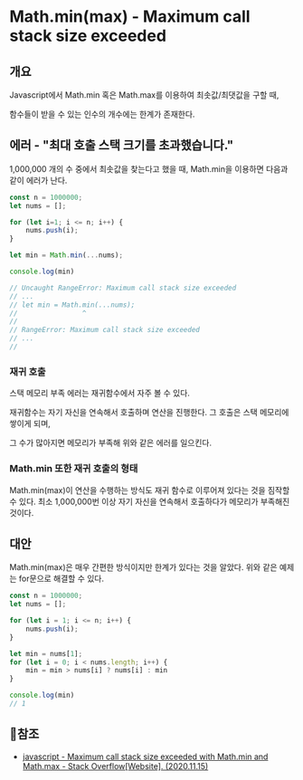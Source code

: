 # Math.min(max) - Maximum call stack size exceeded

## 개요

Javascript에서 Math.min 혹은 Math.max를 이용하여 최솟값/최댓값을 구할 때, 

함수들이 받을 수 있는 인수의 개수에는 한계가 존재한다.



## 에러 - "최대 호출 스택 크기를 초과했습니다."

1,000,000 개의 수 중에서 최솟값을 찾는다고 했을 때, Math.min을 이용하면 다음과 같이 에러가 난다.

```javascript
const n = 1000000;
let nums = [];

for (let i=1; i <= n; i++) {
    nums.push(i);
}

let min = Math.min(...nums);

console.log(min)

// Uncaught RangeError: Maximum call stack size exceeded
// ... 
// let min = Math.min(...nums);
//                ^
// 
// RangeError: Maximum call stack size exceeded
// ...
//
```



### 재귀 호출

스택 메모리 부족 에러는 재귀함수에서 자주 볼 수 있다.

재귀함수는 자기 자신을 연속해서 호출하며 연산을 진행한다. 그 호출은 스택 메모리에 쌓이게 되며,

그 수가 많아지면 메모리가 부족해 위와 같은 에러를 일으킨다.



### Math.min 또한 재귀 호출의 형태

Math.min(max)이 연산을 수행하는 방식도 재귀 함수로 이루어져 있다는 것을 짐작할 수 있다. 최소 1,000,000번 이상 자기 자신을 연속해서 호출하다가 메모리가 부족해진 것이다.



## 대안 

Math.min(max)은 매우 간편한 방식이지만 한계가 있다는 것을 알았다. 위와 같은 예제는 for문으로 해결할 수 있다. 



```javascript
const n = 1000000;
let nums = [];

for (let i = 1; i <= n; i++) {
    nums.push(i);
}

let min = nums[1];
for (let i = 0; i < nums.length; i++) {
    min = min > nums[i] ? nums[i] : min
}

console.log(min)
// 1
```



## 📜참조

- [javascript - Maximum call stack size exceeded with Math.min and Math.max - Stack Overflow[Website]. (2020.11.15)](https://stackoverflow.com/questions/42623071/maximum-call-stack-size-exceeded-with-math-min-and-math-max/52613386#52613386)

